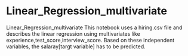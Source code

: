# Linear_Regression_multivariate
Linear_Regression_multivariate
This notebook uses a hiring.csv file and describes the linear regression using multivariates like experience,test_score,interview_score. Based on these independent variables, the salaray[targt variable] has to be predicted.
